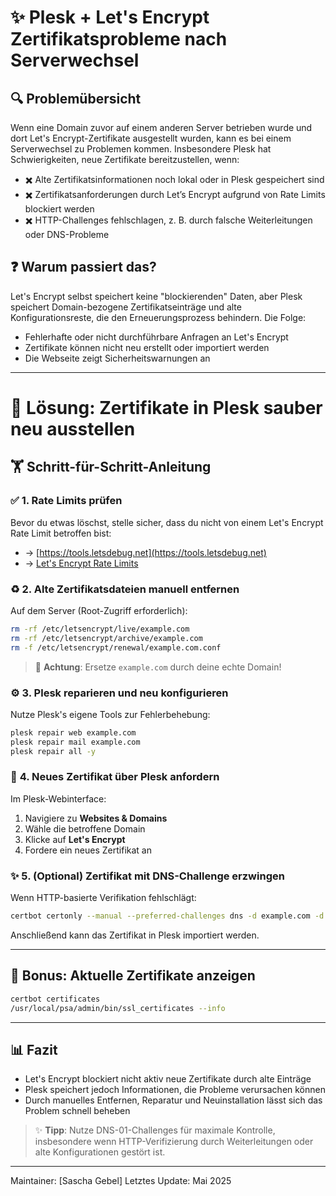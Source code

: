 # ✨ Plesk + Let's Encrypt Zertifikatsprobleme nach Serverwechsel

## 🔍 Problemübersicht

Wenn eine Domain zuvor auf einem anderen Server betrieben wurde und dort Let's Encrypt-Zertifikate ausgestellt wurden, kann es bei einem Serverwechsel zu Problemen kommen. Insbesondere Plesk hat Schwierigkeiten, neue Zertifikate bereitzustellen, wenn:

* ✖️ Alte Zertifikatsinformationen noch lokal oder in Plesk gespeichert sind
* ✖️ Zertifikatsanforderungen durch Let’s Encrypt aufgrund von Rate Limits blockiert werden
* ✖️ HTTP-Challenges fehlschlagen, z. B. durch falsche Weiterleitungen oder DNS-Probleme

## ❓ Warum passiert das?

Let's Encrypt selbst speichert keine "blockierenden" Daten, aber Plesk speichert Domain-bezogene Zertifikatseinträge und alte Konfigurationsreste, die den Erneuerungsprozess behindern. Die Folge:

* Fehlerhafte oder nicht durchführbare Anfragen an Let's Encrypt
* Zertifikate können nicht neu erstellt oder importiert werden
* Die Webseite zeigt Sicherheitswarnungen an

---

# 🔧 Lösung: Zertifikate in Plesk sauber neu ausstellen

## 🏋️ Schritt-für-Schritt-Anleitung

### ✅ **1. Rate Limits prüfen**

Bevor du etwas löschst, stelle sicher, dass du nicht von einem Let's Encrypt Rate Limit betroffen bist:

* → [https://tools.letsdebug.net](https://tools.letsdebug.net)
* → [Let's Encrypt Rate Limits](https://letsencrypt.org/docs/rate-limits/)

### ♻️ **2. Alte Zertifikatsdateien manuell entfernen**

Auf dem Server (Root-Zugriff erforderlich):

```bash
rm -rf /etc/letsencrypt/live/example.com
rm -rf /etc/letsencrypt/archive/example.com
rm -f /etc/letsencrypt/renewal/example.com.conf
```

> 🚨 **Achtung**: Ersetze `example.com` durch deine echte Domain!

### ⚙️ **3. Plesk reparieren und neu konfigurieren**

Nutze Plesk's eigene Tools zur Fehlerbehebung:

```bash
plesk repair web example.com
plesk repair mail example.com
plesk repair all -y
```

### 🔑 **4. Neues Zertifikat über Plesk anfordern**

Im Plesk-Webinterface:

1. Navigiere zu **Websites & Domains**
2. Wähle die betroffene Domain
3. Klicke auf **Let's Encrypt**
4. Fordere ein neues Zertifikat an

### ✨ **5. (Optional) Zertifikat mit DNS-Challenge erzwingen**

Wenn HTTP-basierte Verifikation fehlschlägt:

```bash
certbot certonly --manual --preferred-challenges dns -d example.com -d www.example.com
```

Anschließend kann das Zertifikat in Plesk importiert werden.

---

## 📄 Bonus: Aktuelle Zertifikate anzeigen

```bash
certbot certificates
/usr/local/psa/admin/bin/ssl_certificates --info
```

---

## 📊 Fazit

* Let's Encrypt blockiert nicht aktiv neue Zertifikate durch alte Einträge
* Plesk speichert jedoch Informationen, die Probleme verursachen können
* Durch manuelles Entfernen, Reparatur und Neuinstallation lässt sich das Problem schnell beheben

> ✨ **Tipp**: Nutze DNS-01-Challenges für maximale Kontrolle, insbesondere wenn HTTP-Verifizierung durch Weiterleitungen oder alte Konfigurationen gestört ist.

---

Maintainer: [Sascha Gebel]
Letztes Update: Mai 2025
